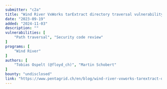 ```yaml
---
submitter: "c2a"
title: "Wind River VxWorks tarExtract directory traversal vulnerability (CVE-2023-38346)"
date: "2023-09-19"
added: "2024-11-03"
description: ""
vulnerabilities: [
    "Path traversal", "Security code review"
]
programs: [
    "Wind River"
]
authors: [
    "Tobias Ospelt (@floyd_ch)", "Martin Schobert"
]
bounty: "undisclosed"
link: "https://www.pentagrid.ch/en/blog/wind-river-vxworks-tarextract-directory-traversal-vulnerability/"
---
```




